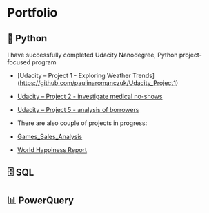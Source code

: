 # Portfolio

## 🐍 Python
I have successfully completed Udacity Nanodegree, Python project-focused program 
- [Udacity – Project 1 - Exploring Weather Trends] (https://github.com/paulinaromanczuk/Udacity_Project1)
- [Udacity – Project 2 - investigate medical no-shows](https://github.com/paulinaromanczuk/Udacity_project2)
- [Udacity – Project 5 - analysis of borrowers](https://github.com/paulinaromanczuk/Udacity_project5)

- There are also couple of projects in progress:
- [Games_Sales_Analysis](https://github.com/paulinaromanczuk/Games_Sales_Analysis)
- [World Happiness Report](https://github.com/paulinaromanczuk/World_Happiness)

## 🗄️ SQL

## 📊 PowerQuery
